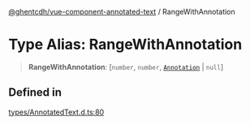 [@ghentcdh/vue-component-annotated-text](../globals.md) / RangeWithAnnotation

# Type Alias: RangeWithAnnotation

> **RangeWithAnnotation**: [`number`, `number`, [`Annotation`](../interfaces/Annotation.md) \| `null`]

## Defined in

[types/AnnotatedText.d.ts:80](https://github.com/GhentCDH/vue_component_annotated_text/blob/dbc83b2337042fef45821e5ad97cfdb941fff476/src/types/AnnotatedText.d.ts#L80)

